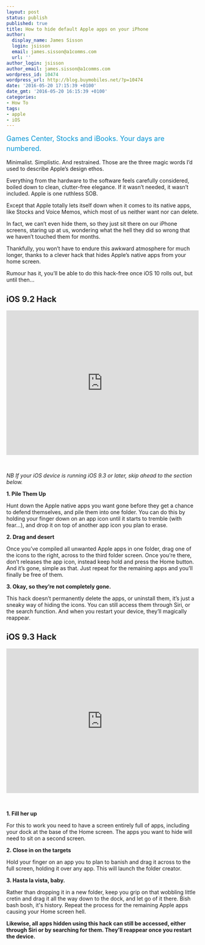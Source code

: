 ```yaml
---
layout: post
status: publish
published: true
title: How to hide default Apple apps on your iPhone
author:
  display_name: James Sisson
  login: jsisson
  email: james.sisson@a1comms.com
  url: ''
author_login: jsisson
author_email: james.sisson@a1comms.com
wordpress_id: 10474
wordpress_url: http://blog.buymobiles.net/?p=10474
date: '2016-05-20 17:15:39 +0100'
date_gmt: '2016-05-20 16:15:39 +0100'
categories:
- How To
tags:
- apple
- iOS
---
```

<p><span class="postStandFirst" style="color: #0896d5; line-height: 26px; font-size: 18px;">Games Center, Stocks and iBooks. Your days are numbered.</span></p>
<p>Minimalist. Simplistic. And restrained. Those are the three magic words I&rsquo;d used to describe Apple&rsquo;s design ethos.</p>
<p>Everything from the hardware to the software feels carefully considered, boiled down to clean, clutter-free elegance. If it wasn&rsquo;t needed, it wasn&rsquo;t included. Apple is one ruthless SOB.</p>
<p>Except that Apple totally lets itself down when it comes to its native apps, like Stocks and Voice Memos, which most of us neither want nor can delete.</p>
<p>In fact, we can&rsquo;t even hide them, so they just sit there on our iPhone screens, staring up at us, wondering what the hell they did so wrong that we haven&rsquo;t touched them for months.</p>
<p>Thankfully, you won&rsquo;t have to endure this awkward atmosphere for much longer, thanks to a clever hack that hides Apple&rsquo;s native apps from your home screen.</p>
<p>Rumour has it, you&rsquo;ll be able to do this hack-free once iOS 10 rolls out, but until then&hellip;</p>
<h2>iOS 9.2 Hack</h2>
<div style="position: relative; padding-bottom: calc(100% / 1.33);"><iframe style="position: absolute; top: 0; left: 0;" src="https://gfycat.com/ifr/LankyLikelyBlowfish" width="100%" height="100%" frameborder="0" scrolling="no" allowfullscreen="allowfullscreen"></iframe></div>
<p>&nbsp;</p>
<p><em>NB If your iOS device is running iOS 9.3 or later, skip ahead to the section below.</em></p>
<p><strong>1. Pile Them Up</strong></p>
<p>Hunt down the Apple native apps you want gone before they get a chance to defend themselves, and pile them into one folder. You can do this by holding your finger down on an app icon until it starts to tremble (with fear&hellip;), and drop it on top of another app icon you plan to erase.</p>
<p><strong>2. Drag and desert</strong></p>
<p>Once you&rsquo;ve compiled all unwanted Apple apps in one folder, drag one of the icons to the right, across to the third folder screen. Once you&rsquo;re there, don&rsquo;t releases the app icon, instead keep hold and press the Home button. And it&rsquo;s gone, simple as that. Just repeat for the remaining apps and you&rsquo;ll finally be free of them.</p>
<p><strong>3. Okay, so they&rsquo;re not completely gone.</strong></p>
<p>This hack doesn&rsquo;t permanently delete the apps, or uninstall them, it&rsquo;s just a sneaky way&nbsp;of hiding the icons. You can still access them through Siri, or the search function. And when you restart your device, they&rsquo;ll magically reappear.</p>
<h2>iOS 9.3 Hack</h2>
<div style="position: relative; padding-bottom: calc(100% / 1.33);"><iframe style="position: absolute; top: 0; left: 0;" src="https://gfycat.com/ifr/WearyFittingDromaeosaur" width="100%" height="100%" frameborder="0" scrolling="no" allowfullscreen="allowfullscreen"></iframe></div>
<p>&nbsp;</p>
<p><strong>1. Fill her up</strong></p>
<p>For this to work you need to have a screen entirely full of apps, including your dock at the base of the Home screen. The apps you want to hide will need to sit on a second screen.</p>
<p><strong>2. Close in on the targets</strong></p>
<p>Hold your finger on an app you to plan to banish and drag it across to the full screen, holding it over any app. This will launch the folder creator.</p>
<p><strong>3. Hasta la vista, baby.</strong></p>
<p>Rather than dropping it in a new folder, keep you grip on that wobbling little cretin and drag it all the way down to the dock, and let go of it there. Bish bash bosh, it's history. Repeat the process for the remaining&nbsp;Apple apps causing your Home screen hell.</p>
<p><strong>Likewise, all apps hidden using this hack can still be accessed, either through Siri or by searching for them. They&rsquo;ll reappear once you restart the device.</strong></p>
